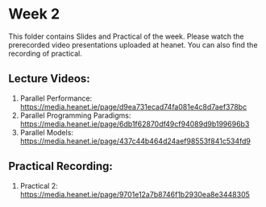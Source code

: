 # Week 2

This folder contains Slides and Practical of the week. Please watch the prerecorded video presentations uploaded at heanet. You can also find the recording of practical. 

Lecture Videos:
---------------
1. Parallel Performance: https://media.heanet.ie/page/d9ea731ecad74fa081e4c8d7aef378bc
2. Parallel Programming Paradigms: https://media.heanet.ie/page/6db1f62870df49cf94089d9b199696b3
3. Parallel Models: https://media.heanet.ie/page/437c44b464d24aef98553f841c534fd9 

Practical Recording:
-------------------
1.  Practical 2: https://media.heanet.ie/page/9701e12a7b8746f1b2930ea8e3448305
